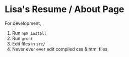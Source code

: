 Lisa's Resume / About Page
==========================

For development,

 1. Run `npm install`
 2. Run `grunt`
 3. Edit files in `src/`
 4. Never ever ever edit compiled css & html files.
